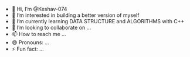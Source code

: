 - 👋 Hi, I’m @Keshav-074
- 👀 I’m interested in building a better version of myself
- 🌱 I’m currently learning DATA STRUCTURE and ALGORITHMS with C++ 
- 💞️ I’m looking to collaborate on ...
- 📫 How to reach me ...
- 😄 Pronouns: ...
- ⚡ Fun fact: ...

<!---
Keshav-074/Keshav-074 is a ✨ special ✨ repository because its `README.md` (this file) appears on your GitHub profile.
You can click the Preview link to take a look at your changes.
--->
